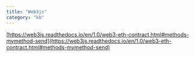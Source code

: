 ```yaml
---
title: "Web3js"
category: "kb"
---
```




[https://web3js.readthedocs.io/en/1.0/web3-eth-contract.html#methods-mymethod-send](https://web3js.readthedocs.io/en/1.0/web3-eth-contract.html#methods-mymethod-send)